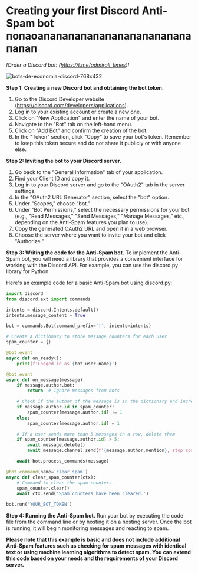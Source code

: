 # Creating your first Discord Anti-Spam bot попаоапапапапапапапапапапапапапапап

_!Order a Discord bot: (https://t.me/admirall_times)!_    

![bots-de-economia-discord-768x432](https://user-images.githubusercontent.com/128980327/232897933-38097a7f-e8eb-4b6f-b505-497d4b9508bd.jpg)

**Step 1: Creating a new Discord bot and obtaining the bot token.**
1. Go to the Discord Developer website (https://discord.com/developers/applications).
2. Log in to your existing account or create a new one.
3. Click on "New Application" and enter the name of your bot.
4. Navigate to the "Bot" tab on the left-hand menu.
5. Click on "Add Bot" and confirm the creation of the bot.
6. In the "Token" section, click "Copy" to save your bot's token. Remember to keep this token secure and do not share it publicly or with anyone else.

**Step 2: Inviting the bot to your Discord server.**
1. Go back to the "General Information" tab of your application.
2. Find your Client ID and copy it.
3. Log in to your Discord server and go to the "OAuth2" tab in the server settings.
4. In the "OAuth2 URL Generator" section, select the "bot" option.
5. Under "Scopes," choose "bot."
6. Under "Bot Permissions," select the necessary permissions for your bot (e.g., "Read Messages," "Send Messages," "Manage Messages," etc., depending on the Anti-Spam features you plan to use).
7. Copy the generated OAuth2 URL and open it in a web browser.
8. Choose the server where you want to invite your bot and click "Authorize."

**Step 3: Writing the code for the Anti-Spam bot.**
To implement the Anti-Spam bot, you will need a library that provides a convenient interface for working with the Discord API. For example, you can use the discord.py library for Python.

Here's an example code for a basic Anti-Spam bot using discord.py:

```python
import discord
from discord.ext import commands

intents = discord.Intents.default()
intents.message_content = True

bot = commands.Bot(command_prefix='!', intents=intents)

# Create a dictionary to store message counters for each user
spam_counter = {}

@bot.event
async def on_ready():
    print(f'Logged in as {bot.user.name}')

@bot.event
async def on_message(message):
    if message.author.bot:
        return  # Ignore messages from bots

    # Check if the author of the message is in the dictionary and increment the counter by 1
    if message.author.id in spam_counter:
        spam_counter[message.author.id] += 1
    else:
        spam_counter[message.author.id] = 1

    # If a user sends more than 5 messages in a row, delete them
    if spam_counter[message.author.id] > 5:
        await message.delete()
        await message.channel.send(f'{message.author.mention}, stop spamming!')

    await bot.process_commands(message)

@bot.command(name='clear_spam')
async def clear_spam_counter(ctx):
    # Command to clear the spam counters
    spam_counter.clear()
    await ctx.send('Spam counters have been cleared.')

bot.run('YOUR_BOT_TOKEN')
```

**Step 4: Running the Anti-Spam bot.**
Run your bot by executing the code file from the command line or by hosting it on a hosting server. Once the bot is running, it will begin monitoring messages and reacting to spam.

**Please note that this example is basic and does not include additional Anti-Spam features such as checking for spam messages with identical text or using machine learning algorithms to detect spam. You can extend this code based on your needs and the requirements of your Discord server.**
